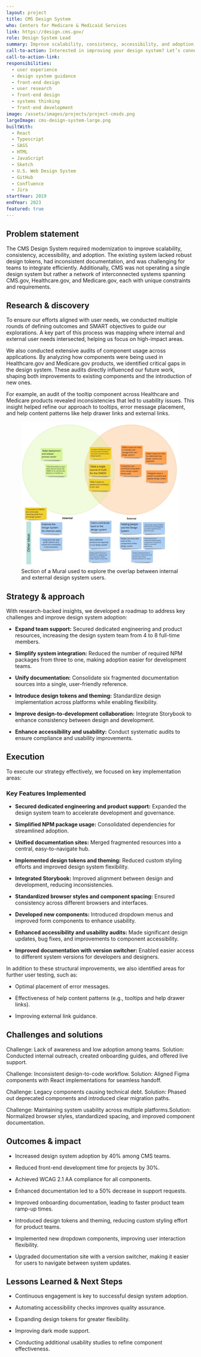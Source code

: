 ```yaml
---
layout: project
title: CMS Design System 
who: Centers for Medicare & Medicaid Services 
link: https://design.cms.gov/
role: Design System Lead 
summary: Improve scalability, consistency, accessibility, and adoption of three interconnected systems spanning CMS.gov, Healthcare.gov, and Medicare.gov.
call-to-action: Interested in improving your design system? Let’s connect!
call-to-action-link:
responsibilities:
  - user experience 
  - design system guidance
  - front-end design
  - user research
  - front-end design
  - systems thinking
  - front-end development
image: /assets/images/projects/project-cmsds.png
largeImage: cms-design-system-large.png
builtWith:
  - React
  - Typescript
  - SASS
  - HTML
  - JavaScript
  - Sketch
  - U.S. Web Design System
  - GitHub
  - Confluence
  - Jira
startYear: 2019
endYear: 2023
featured: true
---
```


## Problem statement

The CMS Design System required modernization to improve scalability, consistency, accessibility, and adoption. The existing system lacked robust design tokens, had inconsistent documentation, and was challenging for teams to integrate efficiently. Additionally, CMS was not operating a single design system but rather a network of interconnected systems spanning CMS.gov, Healthcare.gov, and Medicare.gov, each with unique constraints and requirements.

## Research & discovery

To ensure our efforts aligned with user needs, we conducted multiple rounds of defining outcomes and SMART objectives to guide our explorations. A key part of this process was mapping where internal and external user needs intersected, helping us focus on high-impact areas.

We also conducted extensive audits of component usage across applications. By analyzing how components were being used in Healthcare.gov and Medicare.gov products, we identified critical gaps in the design system. These audits directly influenced our future work, shaping both improvements to existing components and the introduction of new ones.

For example, an audit of the tooltip component across Healthcare and Medicare products revealed inconsistencies that led to usability issues. This insight helped refine our approach to tooltips, error message placement, and help content patterns like help drawer links and external links.
<figure>
<a href="/assets/images/projects/cms-design-system-venn-diagram.jpeg" target="_blank">
<img src="/assets/images/projects/cms-design-system-venn-diagram.jpeg" alt="Venn diagram where internal and external user needs intersect."/></a>
<figcaption>Section of a Mural used to explore the overlap between internal and external design system users.</figcaption>
</figure>

## Strategy & approach

With research-backed insights, we developed a roadmap to address key challenges and improve design system adoption:

* **Expand team support:** Secured dedicated engineering and product resources, increasing the design system team from 4 to 8 full-time members.

* **Simplify system integration:** Reduced the number of required NPM packages from three to one, making adoption easier for development teams.

* **Unify documentation:** Consolidate six fragmented documentation sources into a single, user-friendly reference.

* **Introduce design tokens and theming:** Standardize design implementation across platforms while enabling flexibility.

* **Improve design-to-development collaboration:** Integrate Storybook to enhance consistency between design and development.

* **Enhance accessibility and usability:** Conduct systematic audits to ensure compliance and usability improvements.

## Execution 

To execute our strategy effectively, we focused on key implementation areas:

### Key Features Implemented

* **Secured dedicated engineering and product support:** Expanded the design system team to accelerate development and governance.

* **Simplified NPM package usage:** Consolidated dependencies for streamlined adoption.

* **Unified documentation sites:** Merged fragmented resources into a central, easy-to-navigate hub.

* **Implemented design tokens and theming:** Reduced custom styling efforts and improved design system flexibility.

* **Integrated Storybook:** Improved alignment between design and development, reducing inconsistencies.

* **Standardized browser styles and component spacing:** Ensured consistency across different browsers and interfaces.

* **Developed new components:** Introduced dropdown menus and improved form components to enhance usability.

* **Enhanced accessibility and usability audits:** Made significant design updates, bug fixes, and improvements to component accessibility.

* **Improved documentation with version switcher:** Enabled easier access to different system versions for developers and designers.


In addition to these structural improvements, we also identified areas for further user testing, such as:

* Optimal placement of error messages.

* Effectiveness of help content patterns (e.g., tooltips and help drawer links).

* Improving external link guidance.


## Challenges and solutions

Challenge: Lack of awareness and low adoption among teams. 
Solution: Conducted internal outreach, created onboarding guides, and offered live support.

Challenge: Inconsistent design-to-code workflow.
Solution: Aligned Figma components with React implementations for seamless handoff.

Challenge: Legacy components causing technical debt.
Solution: Phased out deprecated components and introduced clear migration paths.

Challenge: Maintaining system usability across multiple platforms.Solution: 
Normalized browser styles, standardized spacing, and improved component documentation.

## Outcomes & impact

* Increased design system adoption by 40% among CMS teams.

* Reduced front-end development time for projects by 30%.

* Achieved WCAG 2.1 AA compliance for all components.

* Enhanced documentation led to a 50% decrease in support requests.

* Improved onboarding documentation, leading to faster product team ramp-up times.

* Introduced design tokens and theming, reducing custom styling effort for product teams.

* Implemented new dropdown components, improving user interaction flexibility.

* Upgraded documentation site with a version switcher, making it easier for users to navigate between system updates.


## Lessons Learned & Next Steps

* Continuous engagement is key to successful design system adoption.

* Automating accessibility checks improves quality assurance.

* Expanding design tokens for greater flexibility.

* Improving dark mode support.

* Conducting additional usability studies to refine component effectiveness.
